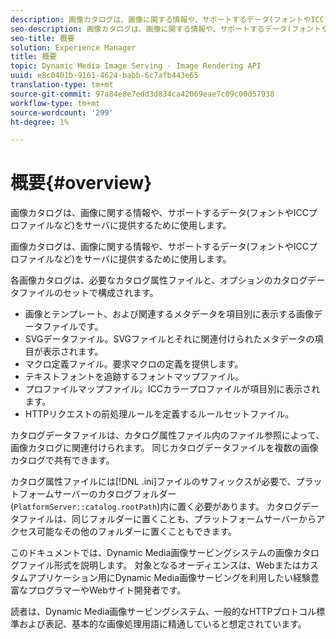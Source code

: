 ```yaml
---
description: 画像カタログは、画像に関する情報や、サポートするデータ(フォントやICCプロファイルなど)をサーバに提供するために使用します。
seo-description: 画像カタログは、画像に関する情報や、サポートするデータ(フォントやICCプロファイルなど)をサーバに提供するために使用します。
seo-title: 概要
solution: Experience Manager
title: 概要
topic: Dynamic Media Image Serving - Image Rendering API
uuid: e8c0401b-9161-4624-babb-6c7afb443e65
translation-type: tm+mt
source-git-commit: 97a84e8e7edd3d834ca42069eae7c09c00d57938
workflow-type: tm+mt
source-wordcount: '299'
ht-degree: 1%

---
```



# 概要{#overview}

画像カタログは、画像に関する情報や、サポートするデータ(フォントやICCプロファイルなど)をサーバに提供するために使用します。

画像カタログは、画像に関する情報や、サポートするデータ(フォントやICCプロファイルなど)をサーバに提供するために使用します。

各画像カタログは、必要なカタログ属性ファイルと、オプションのカタログデータファイルのセットで構成されます。

* 画像とテンプレート、および関連するメタデータを項目別に表示する画像データファイルです。
* SVGデータファイル。SVGファイルとそれに関連付けられたメタデータの項目が表示されます。
* マクロ定義ファイル。要求マクロの定義を提供します。
* テキストフォントを追跡するフォントマップファイル。
* プロファイルマップファイル。ICCカラープロファイルが項目別に表示されます。
* HTTPリクエストの前処理ルールを定義するルールセットファイル。

カタログデータファイルは、カタログ属性ファイル内のファイル参照によって、画像カタログに関連付けられます。 同じカタログデータファイルを複数の画像カタログで共有できます。

カタログ属性ファイルには[!DNL .ini]ファイルのサフィックスが必要で、プラットフォームサーバーのカタログフォルダー(`PlatformServer::catalog.rootPath`)内に置く必要があります。 カタログデータファイルは、同じフォルダーに置くことも、プラットフォームサーバーからアクセス可能なその他のフォルダーに置くこともできます。

このドキュメントでは、Dynamic Media画像サービングシステムの画像カタログファイル形式を説明します。 対象となるオーディエンスは、Webまたはカスタムアプリケーション用にDynamic Media画像サービングを利用したい経験豊富なプログラマーやWebサイト開発者です。

読者は、Dynamic Media画像サービングシステム、一般的なHTTPプロトコル標準および表記、基本的な画像処理用語に精通していると想定されています。
